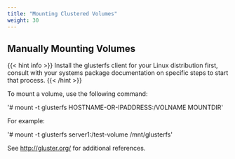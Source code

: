 ```yaml
---
title: "Mounting Clustered Volumes"
weight: 30
---
```


## Manually Mounting Volumes

{{< hint info >}}
Install the glusterfs client for your Linux distribution first, consult with your systems package documentation on specific steps to start that process.
{{< /hint >}}


To mount a volume, use the following command:

'# mount -t glusterfs HOSTNAME-OR-IPADDRESS:/VOLNAME MOUNTDIR'

For example:

'# mount -t glusterfs server1:/test-volume /mnt/glusterfs'


See http://gluster.org/ for additional references. 
